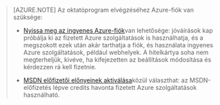 > [AZURE.NOTE] <a name="note"></a>Az oktatóprogram elvégzéséhez Azure-fiók van szüksége:
  >
  > + [Nyissa meg az ingyenes Azure-fiók](/pricing/free-trial/?WT.mc_id=A261C142F)van lehetősége: jóváírások kap próbálja ki az fizetett Azure szolgáltatások is használhatja, és a megszokott ezek után akár tarthatja a fiók, és használata ingyenes Azure szolgáltatások, például webhelyek. A hitelkártya soha nem megterheljük, kivéve, ha kifejezetten az beállítások módosítása és kérdezzen rá kell fizetnie.
  >
  > + [MSDN előfizetői előnyeinek aktiválása](/pricing/member-offers/msdn-benefits-details/?WT.mc_id=A261C142F)közül választhat: az MSDN-előfizetés lépve credits havonta fizetett Azure szolgáltatások használható.
